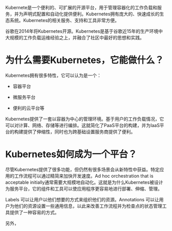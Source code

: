 Kubernete是一个便利的、可扩展的开源平台，用于管理容器化的工作负载和服务，并为声明式配置和自动化提供便利。Kubernetes拥有庞大的、快速成长的生态系统。Kubernetes的相关服务、支持和工具非常方便。

谷歌在2014年将Kubernetes开源。Kubernetes是基于谷歌近15年的生产环境中大规模的工作负载运维经验之上，并融合了社区中最好的思想和实践。

# 为什么需要Kubernetes，它能做什么？

Kubernetes拥有很多特性，它可以认为是一个：

* 容器平台

* 微服务平台

* 便利的云平台等

Kubernetes提供了一套以容器为中心的管理环境。基于用户的工作负载情况，它可以对计算、网络、存储等进行编排。这就简化了PaaS平台的构建，并为IaaS平台的构建提供了伸缩性，同时也为跨基础设置服务商提供了便利。

# Kubernetes如何成为一个平台？

尽管Kubernetes提供了很多功能，但仍然有很多场景会从新特性中获益。特定应用的工作流程可以通过精简来加快开发速度。Ad hoc orchestration that is acceptable initially通常需要大规模地自动化。这就是为什么Kubernetes被设计为服务平台，它的组件和工具可以使应用程序更容易地进行部署、伸缩、管理。

Labels 可以让用户以他们想要的方式来组织他们的资源。Annotations 可以让用户为他们的资源设置一些通用信息，以此来改善工作流程并为检查点的状态管理工具提供了一种容易的方式。

另外，

